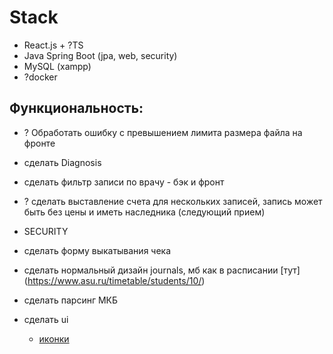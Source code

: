 # Stack
- React.js + ?TS
- Java Spring Boot (jpa, web, security)
- MySQL (xampp)
- ?docker

## Функциональность:
- ? Обработать ошибку с превышением лимита размера файла на фронте

- сделать Diagnosis

 - сделать фильтр записи по врачу - бэк и фронт

- ? сделать выставление счета для нескольких записей, запись может быть без цены и иметь наследника (следующий прием)

- SECURITY

- сделать форму выкатывания чека

- сделать нормальный дизайн journals, мб как в расписании [тут] (https://www.asu.ru/timetable/students/10/)
   
- сделать парсинг МКБ

- сделать ui
    - [иконки](https://react-icons.github.io/react-icons/icons/cg/)       